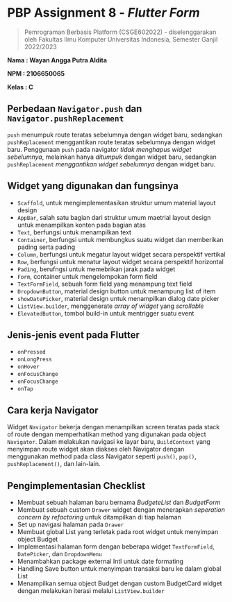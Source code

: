 # PBP Assignment 8 - *Flutter Form*

> Pemrograman Berbasis Platform (CSGE602022) - diselenggarakan oleh 
> Fakultas Ilmu Komputer Universitas Indonesia, Semester Ganjil 2022/2023

**Nama  : Wayan Angga Putra Aldita**

**NPM   : 2106650065**

**Kelas : C**

## Perbedaan `Navigator.push` dan `Navigator.pushReplacement`
`push` menumpuk route teratas sebelumnya dengan widget baru, sedangkan `pushReplacement` menggantikan route teratas sebelumnya dengan widget baru. Penggunaan `push` pada navigator *tidak menghapus widget sebelumnya*, melainkan hanya *ditumpuk* dengan widget baru, sedangkan `pushReplacement` *menggantikan widget sebelumnya* dengan widget baru.

## Widget yang digunakan dan fungsinya
- `Scaffold`, untuk mengimplementasikan struktur umum material layout design
- `AppBar`, salah satu bagian dari struktur umum maetrial layout design untuk menampilkan konten pada bagian atas
- `Text`, berfungsi untuk menampilkan text
- `Container`, berfungsi untuk membungkus suatu widget dan memberikan pading serta pading
- `Column`, berfungsi untuk megatur layout widget secara perspektif vertikal
- `Row`, berfungsi untuk menatur layout widget secara perspektif horizontal
- `Pading`, berufngsi untuk memebrikan jarak pada widget
- `Form`, container untuk mengelompokan form field
- `TextFormField`, sebuah form field yang menampung text field 
- `DropdownButton`, material design button untuk menampung list of item 
- `showDatePicker`, material design untuk menampilkan dialog date picker 
- `ListView.builder`, menggenerate *array of widget* yang *scrollable* 
- `ElevatedButton`, tombol build-in untuk mentrigger suatu event

## Jenis-jenis event pada Flutter
- `onPressed`
- `onLongPress`
- `onHover`
- `onFocusChange`
- `onFocusChange`
- `onTap`

## Cara kerja Navigator
Widget `Navigator` bekerja dengan menampilkan screen teratas pada stack of route dengan memperhatikan method yang digunakan pada object `Navigator`. Dalam melakukan navigasi ke layar baru, `BuildContext` yang menyimpan route widget akan diakses oleh Navigator dengan menggunakan method pada class Navigator seperti `push()`, `pop()`, `pushReplacement()`, dan lain-lain.

## Pengimplementasian Checklist
- Membuat sebuah halaman baru bernama *BudgeteList* dan *BudgetForm*
- Membuat sebuah custom `Drawer` widget dengan menerapkan *seperation concern by refactoring* untuk ditampilkan di tiap halaman
- Set up navigasi halaman pada `Drawer`
- Membuat global List yang terletak pada root widget untuk menyimpan object Budget
- Implementasi halaman form dengan beberapa widget `TextFormField`, `DatePicker`, dan `DropdownMenu` 
- Menambahkan package external Intl untuk date formating
- Handling Save button untuk menyimpan transaksi baru ke dalam global List
- Menampilkan semua object Budget dengan custom BudgetCard widget dengan melakukan iterasi melalui `ListView.builder`